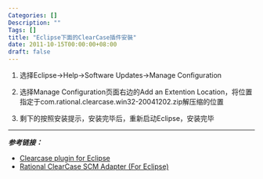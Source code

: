 ```yaml
---
Categories: []
Description: ""
Tags: []
title: "Eclipse下面的ClearCase插件安裝"
date: 2011-10-15T00:00:00+08:00
draft: false
---
```


1. 选择Eclipse->Help->Software Updates->Manage Configuration

2. 选择Manage Configuration页面右边的Add an Extention Location，将位置指定于com.rational.clearcase.win32-20041202.zip解压缩的位置

3. 剩下的按照安装提示，安装完毕后，重新启动Eclipse，安装完毕

---

_**参考链接：**_  

- [Clearcase plugin for Eclipse](http://sourceforge.net/projects/eclipse-ccase/)
- [Rational ClearCase SCM Adapter (For Eclipse)](http://www.ibm.com/developerworks/rational/downloads/07/cc_eclipse3_2/clearcase_plugins.html)
